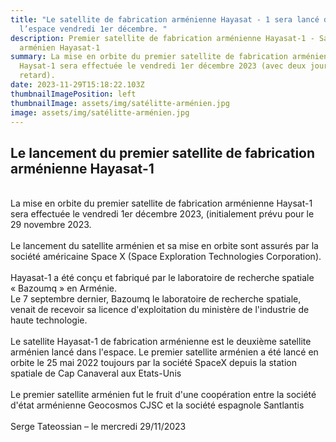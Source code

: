 ```yaml
---
title: "Le satellite de fabrication arménienne Hayasat - 1 sera lancé dans
  l’espace vendredi 1er décembre. "
description: Premier satellite de fabrication arménienne Hayasat-1 - Satellite
  arménien Hayasat-1
summary: La mise en orbite du premier satellite de fabrication arménienne
  Haysat-1 sera effectuée le vendredi 1er décembre 2023 (avec deux jours de
  retard).
date: 2023-11-29T15:18:22.103Z
thumbnailImagePosition: left
thumbnailImage: assets/img/satélitte-arménien.jpg
image: assets/img/satélitte-arménien.jpg
---
```

## **Le lancement du premier satellite de fabrication arménienne Hayasat-1**

\
La mise en orbite du premier satellite de fabrication arménienne Haysat-1 sera effectuée le vendredi 1er décembre 2023, (initialement prévu pour le 29 novembre 2023.\
\
Le lancement du satellite arménien et sa mise en orbite sont assurés par la société américaine Space X (Space Exploration Technologies Corporation).\
\
Hayasat-1 a été conçu et fabriqué par le laboratoire de recherche spatiale « Bazoumq » en Arménie.\
Le 7 septembre dernier, Bazoumq le laboratoire de recherche spatiale, venait de recevoir sa licence d'exploitation du ministère de l'industrie de haute technologie.\
\
Le satellite Hayasat-1 de fabrication arménienne est le deuxième satellite arménien lancé dans l'espace. Le premier satellite arménien a été lancé en orbite le 25 mai 2022 toujours par la société SpaceX depuis la station spatiale de Cap Canaveral aux Etats-Unis\
\
Le premier satellite arménien fut le fruit d'une coopération entre la société d'état arménienne Geocosmos CJSC et la société espagnole Santlantis\
\
Serge Tateossian –  le mercredi 29/11/2023